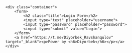 <!DOCTYPE html>
<html>
<head>
	<meta charset="utf-8">
	<meta name="viewport" content="width=device-width, initial-scale=1">
	<title>Atribut selectorlar bilan ishlash</title>
	<style>
    * {
	margin: 0;
	padding: 0;
	box-sizing: border-box;
	font-family: Arial;
}

.container {
	width: 100%;
	height: 100vh;
	background: url("https://raw.githubusercontent.com/diyorbek-ravshanqulov/diyorbek-ravshanqulov.github.io/main/18-dars_CSS/bg.jpg") no-repeat center;
	background-size: cover;
	display: flex;
	justify-content: center;
	align-items: center;
	animation: animateBG 5s linear infinite;
}

@keyframes animateBG {
	100% {
		filter: hue-rotate(360deg);
	}
}

form {
	width: 300px;
	height: 350px;
	border: 1px solid #ccc;
	border-radius: 10px;
	padding: 10px;
	backdrop-filter: blur(15px);
}

h2.title {
	text-align: center;
	text-transform: uppercase;
	color: white;
	margin: 10px auto;
	margin-bottom: 30px;
}

input {
	width: 100%;
	padding: 10px 15px;
	border: 2px solid #ccc;
	margin: 15px auto;
	outline: none;
	transition: all 0.3s;
	background-color: transparent;
	color: white;
}

input::placeholder {
	color: white;
	text-transform: capitalize;
}

input:focus {
	border-radius: 100px;
	border-color: yellow;
}

	/* input[type="text"] */
	/* input[type="password"] */
	/* input[type="submit"] */

input[type="submit"] {
	width: 200px;
	display: block;
	margin: 15px auto;
	border: none;
	background-color: rgba(0, 0, 255, 0.5);
	border-radius: 100px;
	cursor: pointer;
	text-transform: uppercase;
	text-align: center;
	font-weight: bold;
} 
input[type="submit"]:hover {
	background-color: dodgerblue;
	box-shadow: 0 0 5px rgba(0, 0, 255, 0.4);
}

a {
	border-color: white;
	height: 40px;
	position: absolute;
	bottom: 50px;
	width: 200px;
	display: block;
	border-radius: 100px;
	border: 2px solid #fff;
	text-decoration: none;
	padding: 2px 10px;
}
a:focus {
	border-color: yellow;
}

h6 {
	display: inline;
	font-size: 1.5em;
}
p {
	display: inline;
	font-size: 1em;
	color: white;
}
  </style>
</head>
<body>

	<div class="container">
		<form>
			<h2 class="title">Login Form</h2>
			<input type="text" placeholder="username">
			<input type="password" placeholder="password">
			<input type="submit" value="Login">
		</form>
		<a href="https://t.me/Diyorbek_Ravshanqulov" target="_blank"><p>Power by <h6>Diyorbek</h6></p></a>
	</div>

</body>
</html>
